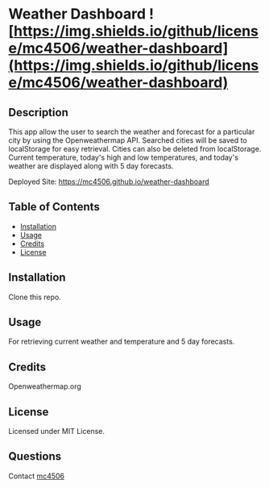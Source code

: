 # Weather Dashboard ![https://img.shields.io/github/license/mc4506/weather-dashboard](https://img.shields.io/github/license/mc4506/weather-dashboard)

## Description

This app allow the user to search the weather and forecast for a particular city by using the Openweathermap API. Searched cities will be saved to localStorage for easy retrieval. Cities can also be deleted from localStorage. Current temperature, today's high and low temperatures, and today's weather are displayed along with 5 day forecasts. 

Deployed Site: <https://mc4506.github.io/weather-dashboard>

## Table of Contents

* [Installation](#installation)
* [Usage](#usage)
* [Credits](#credits)
* [License](#license)

## Installation

Clone this repo.

## Usage

For retrieving current weather and temperature and 5 day forecasts.

## Credits

Openweathermap.org

## License

Licensed under MIT License.

## Questions

Contact [mc4506](mailto:mike4506@gmail.com)